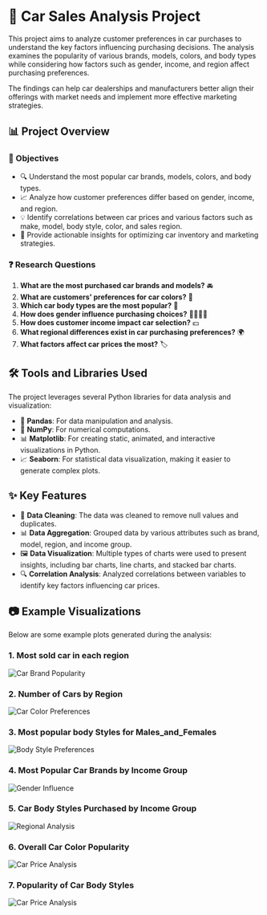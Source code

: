 # 🚗 Car Sales Analysis Project

This project aims to analyze customer preferences in car purchases to understand the key factors influencing purchasing decisions. The analysis examines the popularity of various brands, models, colors, and body types while considering how factors such as gender, income, and region affect purchasing preferences.

The findings can help car dealerships and manufacturers better align their offerings with market needs and implement more effective marketing strategies.

## 📊 Project Overview

### 🎯 Objectives

- 🔍 Understand the most popular car brands, models, colors, and body types.
- 📈 Analyze how customer preferences differ based on gender, income, and region.
- 💡 Identify correlations between car prices and various factors such as make, model, body style, color, and sales region.
- 🚀 Provide actionable insights for optimizing car inventory and marketing strategies.

### ❓ Research Questions

1. **What are the most purchased car brands and models?** 🚘
2. **What are customers' preferences for car colors?** 🎨
3. **Which car body types are the most popular?** 🚙
4. **How does gender influence purchasing choices?** 👨‍👩‍👧‍👦
5. **How does customer income impact car selection?** 💵
6. **What regional differences exist in car purchasing preferences?** 🌍
7. **What factors affect car prices the most?** 🏷️

## 🛠️ Tools and Libraries Used

The project leverages several Python libraries for data analysis and visualization:

- 🐼 **Pandas**: For data manipulation and analysis.
- 🔢 **NumPy**: For numerical computations.
- 📊 **Matplotlib**: For creating static, animated, and interactive visualizations in Python.
- 📈 **Seaborn**: For statistical data visualization, making it easier to generate complex plots.

## ✨ Key Features

- 🧹 **Data Cleaning**: The data was cleaned to remove null values and duplicates.
- 📊 **Data Aggregation**: Grouped data by various attributes such as brand, model, region, and income group.
- 🖼️ **Data Visualization**: Multiple types of charts were used to present insights, including bar charts, line charts, and stacked bar charts.
- 🔍 **Correlation Analysis**: Analyzed correlations between variables to identify key factors influencing car prices.

## 📷 Example Visualizations

Below are some example plots generated during the analysis:

### 1. Most sold car in each region

![Car Brand Popularity](https://github.com/PatrykPaul/Car-sales-analysis/blob/main/charts/Most%20sold%20car%20in%20each%20region.PNG)

### 2. Number of Cars by Region

![Car Color Preferences](https://github.com/PatrykPaul/Car-sales-analysis/blob/main/charts/Number%20of%20Cars%20by%20Region.PNG)

### 3. Most popular body Styles for Males_and_Females

![Body Style Preferences](https://github.com/PatrykPaul/Car-sales-analysis/blob/main/charts/Most%20popular%20body%20Styles%20for%20Males_and_Females.PNG)

### 4. Most Popular Car Brands by Income Group

![Gender Influence](https://github.com/PatrykPaul/Car-sales-analysis/blob/main/charts/Most%20Popular%20Car%20Brands%20by%20Income%20Group.PNG)

### 5. Car Body Styles Purchased by Income Group

![Regional Analysis](https://github.com/PatrykPaul/Car-sales-analysis/blob/main/charts/Car%20Body%20Styles%20Purchased%20by%20Income%20Group.PNG)

### 6. Overall Car Color Popularity

![Car Price Analysis](https://github.com/PatrykPaul/Car-sales-analysis/blob/main/charts/Overall%20Car%20Color%20Popularity.PNG)

### 7. Popularity of Car Body Styles

![Car Price Analysis](https://github.com/PatrykPaul/Car-sales-analysis/blob/main/charts/Popularity%20of%20Car%20Body%20Styles.PNG)
